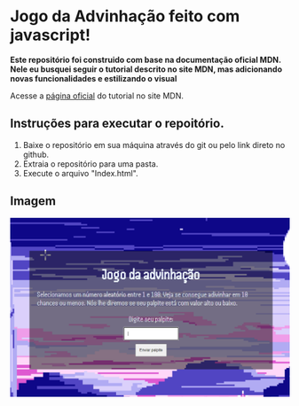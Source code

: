 # Jogo da Advinhação feito com javascript!
**Este repositório foi construido com base na documentação oficial MDN. 
Nele eu busquei seguir o tutorial descrito no site MDN, mas adicionando novas funcionalidades e estilizando o visual**

Acesse a [página oficial](https://developer.mozilla.org/pt-BR/docs/Learn/JavaScript/First_steps/A_first_splash) do tutorial no site MDN.

## Instruções para executar o repoitório. 
1. Baixe o repositório em sua máquina através do git ou pelo link direto no github.
2. Extraia o repositório para uma pasta.
3. Execute o arquivo "Index.html".

## Imagem
![Imagem da tela inicial do jogo de adivinhe o número](./assets/JogoAdivinhacao.png)